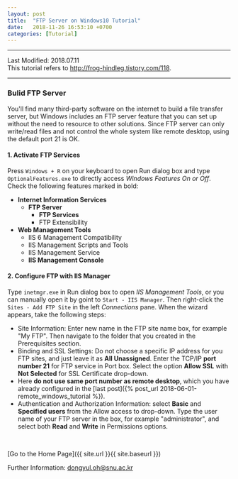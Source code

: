 ```yaml
---
layout: post
title:  "FTP Server on Windows10 Tutorial"
date:   2018-11-26 16:53:10 +0700
categories: [Tutorial]
---
```


---

Last Modified: 2018.07.11  
This tutorial refers to http://frog-hindleg.tistory.com/118.

---
### Bulid FTP Server 

You'll find many third-party software on the internet to build a file transfer server, but Windows includes an FTP server feature that you can set up without the need to resource to other solutions. Since FTP server can only write/read files and not control the whole system like remote desktop, using the default port 21 is OK.

#### 1. Activate FTP Services

Press `Windows + R` on your keyboard to open Run dialog box and type `OptionalFeatures.exe` to directly access *Windows Features On or Off*.  Check the following features marked in bold:

- **Internet Information Services**
    - **FTP Server**
        - **FTP Services**
        - FTP Extensibility
- **Web Management Tools**
    - IIS 6 Management Compatibility
    - IIS Management Scripts and Tools
    - IIS Management Service
    - **IIS Management Console**



#### 2. Configure FTP with IIS Manager  

Type `inetmgr.exe` in Run dialog box to open *IIS Management Tools*, or you can manually open it by goint to `Start - IIS Manager`.  Then right-click the `Sites - Add FTP Site` in the left *Connections* pane. When the wizard appears, take the following steps:

- Site Information: Enter new name in the FTP site name box, for example "My FTP". Then navigate to the folder that you created in the Prerequisites section.
- Binding and SSL Settings: Do not choose a specific IP address for you FTP sites, and just leave it as **All Unassigned**. Enter the TCP/IP **port number 21** for FTP service in Port box. Select the option **Allow SSL** with **Not Selected** for SSL Certificate drop-down. 
- Here **do not use same port number as remote desktop**, which you have already configured in the [last post]({% post_url 2018-06-01-remote_windows_tutorial %}).
- Authentication and Authorization Information: select **Basic** and **Specified users** from the Allow access to drop-down. Type the user name of your FTP server in the box, for example "administrator", and select both **Read** and **Write** in Permissions options.


<br/>

[Go to the Home Page]({{ site.url }}{{ site.baseurl }})

Further Information: <dongyul.oh@snu.ac.kr>

<br/>

